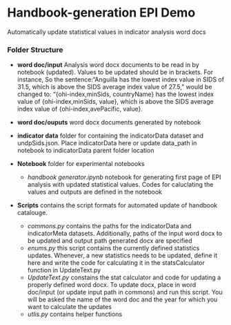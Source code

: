 # Handbook-generation EPI Demo

Automatically update statistical values in indicator analysis word docs

### Folder Structure
- **word doc/input** Analysis word docx documents to be read in by notebook (updated). Values to be updated should be in brackets. For instance, So the sentence:“Anguilla has the lowest index value in SIDS of 31.5, which is above the SIDS average index value of 27.5,” would be changed to: “{ohi-index,minSids, countryName} has the lowest index value of {ohi-index,minSids, value}, which is above the SIDS average index value of {ohi-index,avePacific, value}. 
- **word doc/ouputs** word docx documents generated by notebook

- **indicator data** folder for containing the indicatorData dataset and undpSids.json. Place indicatorData here or update data_path in notebook to indicatorData parent folder location

- **Notebook** folder for experimental notebooks
	- *handbook generator.ipynb* notebook for generating first page of EPI analysis with updated statistical values. Codes for caluclating the values and outputs are defined in the notebook

- **Scripts** contains the script formats for automated update of handbook catalouge.
	- *commons.py* contains the paths for the indicatorData and indicatorMeta datasets. Additionally, paths of the input word docx to be updated and output path generated docx are specified
	- *enums.py* this script contains the currently defined statistics updates. Whenever, a new statistics needs to be updated, define it here and write the code for calculating it in the statsCalculator function in UpdateText.py
	- *UpdateText.py* constains the stat calculator and code for updating a properly defined word docx. To update docx, place in word doc/input (or update input path in commons) and run this script. You will be asked the name of the word doc and the year for which you want to calculate the updates
	- *utlis.py* contains helper functions
